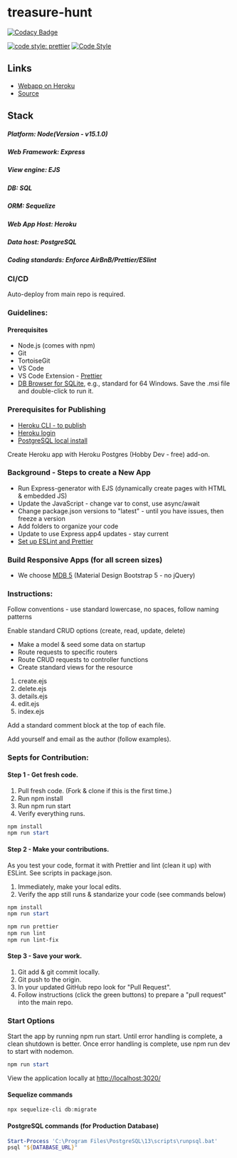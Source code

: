 # treasure-hunt

[![Codacy Badge](https://api.codacy.com/project/badge/Grade/dabde95955984dd08493709c421c7da6)](https://app.codacy.com/organizations/gh/Rajeshwari-Rudra/dashboard)

[![code style: prettier](https://img.shields.io/badge/code_style-prettier-ff69b4.svg?style=flat-square)](https://github.com/prettier/prettier)
[![Code Style](https://badgen.net/badge/code%20style/airbnb/ff5a5f?icon=airbnb)](https://github.com/airbnb/javascript)

## Links

- [Webapp on Heroku](https://treasure-hunt2.herokuapp.com/)
- [Source](https://github.com/Rajeshwari-Rudra/treasure-hunt)

## Stack
##### Platform: Node(Version - v15.1.0)
##### Web Framework: Express
##### View engine: EJS
##### DB: SQL 
##### ORM: Sequelize 
##### Web App Host: Heroku
##### Data host: PostgreSQL
##### Coding standards: Enforce AirBnB/Prettier/ESlint

### CI/CD
 Auto-deploy from  main repo is required.
 
### Guidelines: 
 
#### Prerequisites

- Node.js (comes with npm)
- Git
- TortoiseGit
- VS Code
- VS Code Extension - [Prettier](https://marketplace.visualstudio.com/items?itemName=esbenp.prettier-vscode)
- [DB Browser for SQLite](https://sqlitebrowser.org/dl/), e.g., standard for 64 Windows. Save the .msi file and double-click to run it.

### Prerequisites for Publishing

- [Heroku CLI - to publish](https://devcenter.heroku.com/articles/getting-started-with-nodejs#set-up)
- [Heroku login](https://id.heroku.com/login)
- [PostgreSQL local install](https://www.enterprisedb.com/downloads/postgres-postgresql-downloads)

Create Heroku app with Heroku Postgres (Hobby Dev - free) add-on.

### Background - Steps to create a New App 

- Run Express-generator with EJS (dynamically create pages with HTML & embedded JS)
- Update the JavaScript - change var to const, use async/await
- Change package.json versions to "latest" - until you have issues, then freeze a version
- Add folders to organize your code
- Update to use Express app4 updates - stay current
- [Set up ESLint and Prettier](https://sourcelevel.io/blog/how-to-setup-eslint-and-prettier-on-node)

### Build Responsive Apps (for all screen sizes)

- We choose [MDB 5](https://mdbootstrap.com/docs/standard/) (Material Design Bootstrap 5 - no jQuery)

### Instructions:

Follow conventions - use standard lowercase, no spaces, follow naming patterns

Enable standard CRUD options (create, read, update, delete)

- Make a model & seed some data on startup
- Route requests to specific routers
- Route CRUD requests to controller functions
- Create standard views for the resource

1. create.ejs
1. delete.ejs
1. details.ejs
1. edit.ejs
1. index.ejs

Add a standard comment block at the top of each file.

Add yourself and email as the author (follow examples).

### Septs for Contribution:

#### Step 1 - Get fresh code.

1. Pull fresh code. (Fork & clone if this is the first time.)
1. Run npm install
1. Run npm run start
1. Verify everything runs.

```PowerShell
npm install
npm run start
```

#### Step 2 - Make your contributions.

As you test your code, format it with Prettier and
lint (clean it up) with ESLint.
See scripts in package.json.

1. Immediately, make your local edits.
1. Verify the app still runs & standarize your code (see commands below)

```PowerShell
npm install
npm run start

npm run prettier
npm run lint
npm run lint-fix
```

#### Step 3 - Save your work.

1. Git add & git commit locally.
1. Git push to the origin.
1. In your updated GitHub repo look for "Pull Request".
1. Follow instructions (click the green buttons) to prepare a "pull request" into the main repo.

### Start Options

Start the app by running npm run start.
Until error handling is complete, a clean shutdown is better.
Once error handling is complete, use npm run dev to start with nodemon.

```PowerShell
npm run start
```

View the application locally at <http://localhost:3020/>

#### Sequelize commands

```PowerShell
npx sequelize-cli db:migrate
```

#### PostgreSQL commands (for Production Database)

```PowerShell
Start-Process 'C:\Program Files\PostgreSQL\13\scripts\runpsql.bat'
psql "${DATABASE_URL}"

```

